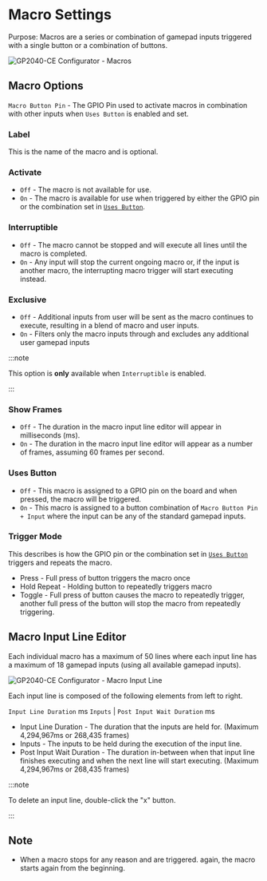 # Macro Settings

Purpose: Macros are a series or combination of gamepad inputs triggered with a single button or a combination of buttons.

![GP2040-CE Configurator - Macros](@site/docs/assets/images/gpc-macros.png)

## Macro Options

`Macro Button Pin` - The GPIO Pin used to activate macros in combination with other inputs when `Uses Button` is enabled and set.

### Label

This is the name of the macro and is optional.

### Activate

- `Off` - The macro is not available for use.
- `On` - The macro is available for use when triggered by either the GPIO pin or the combination set in [`Uses Button`](#uses-button).
  
### Interruptible

- `Off` - The macro cannot be stopped and will execute all lines until the macro is completed.
- `On` - Any input will stop the current ongoing macro or, if the input is another macro, the interrupting macro trigger will start executing instead.

### Exclusive

- `Off` - Additional inputs from user will be sent as the macro continues to execute, resulting in a blend of macro and user inputs.
- `On` - Filters only the macro inputs through and excludes any additional user gamepad inputs

:::note

This option is **only** available when `Interruptible` is enabled.

:::

### Show Frames

- `Off` - The duration in the macro input line editor will appear in milliseconds (ms).
- `On` - The duration in the macro input line editor will appear as a number of frames, assuming 60 frames per second.

### Uses Button

- `Off` - This macro is assigned to a GPIO pin on the board and when pressed, the macro will be triggered.
- `On` - This macro is assigned to a button combination of `Macro Button Pin + Input` where the input can be any of the standard gamepad inputs.

### Trigger Mode

This describes is how the GPIO pin or the combination set in [`Uses Button`](#uses-button) triggers and repeats the macro.

- Press - Full press of button triggers the macro once
- Hold Repeat - Holding button to repeatedly triggers macro
- Toggle - Full press of button causes the macro to repeatedly trigger, another full press of the button will stop the macro from repeatedly triggering.

## Macro Input Line Editor

Each individual macro has a maximum of 50 lines where each input line has a maximum of 18 gamepad inputs (using all available gamepad inputs).

![GP2040-CE Configurator - Macro Input Line](@site/docs/assets/images/gpc-macros-input-line.png)

Each input line is composed of the following elements from left to right.

`Input Line Duration` ms `Inputs` | `Post Input Wait Duration` ms

- Input Line Duration - The duration that the inputs are held for. (Maximum 4,294,967ms or 268,435 frames)
- Inputs - The inputs to be held during the execution of the input line.
- Post Input Wait Duration - The duration in-between when that input line finishes executing and when the next line will start executing. (Maximum 4,294,967ms or 268,435 frames)

:::note

To delete an input line, double-click the "x" button.

:::

## Note

- When a macro stops for any reason and are triggered. again, the macro starts again from the beginning.
